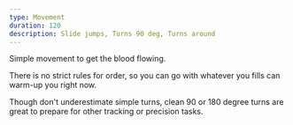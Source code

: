 ```yaml
---
type: Movement
duration: 120
description: Slide jumps, Turns 90 deg, Turns around
---
```


Simple movement to get the blood flowing.

There is no strict rules for order, so you can go with whatever you fills can warm-up you right now.

Though don't underestimate simple turns, clean 90 or 180 degree turns are great to prepare for other tracking or precision tasks.
